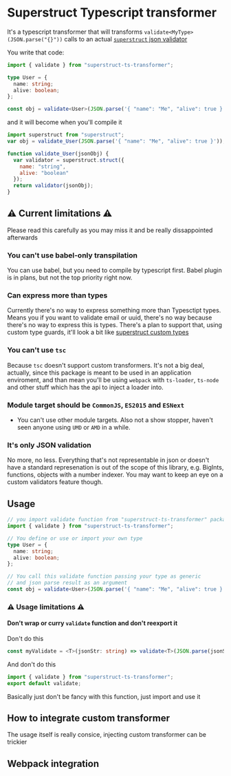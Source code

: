 # Superstruct Typescript transformer

It's a typescript transformer that will transforms `validate<MyType>(JSON.parse("{}"))` calls to an actual [`superstruct` json validator](https://github.com/ianstormtaylor/superstruct)

You write that code:

```typescript
import { validate } from "superstruct-ts-transformer";

type User = {
  name: string;
  alive: boolean;
};

const obj = validate<User>(JSON.parse('{ "name": "Me", "alive": true }'));
```

and it will become when you'll compile it

```js
import superstruct from "superstruct";
var obj = validate_User(JSON.parse('{ "name": "Me", "alive": true }'));

function validate_User(jsonObj) {
  var validator = superstruct.struct({
    name: "string",
    alive: "boolean"
  });
  return validator(jsonObj);
}
```

## ⚠️ Current limitations ⚠️

Please read this carefully as you may miss it and be really dissappointed afterwards

### You can't use babel-only transpilation

You can use babel, but you need to compile by typescript first. Babel plugin is in plans, but not the top priority right now.

### Can express more than types

Currently there's no way to express something more than Typesctipt types. Means you if you want to validate email or uuid, there's no way because there's no way to express this is types.
There's a plan to support that, using custom type guards, it'll look a bit like [superstruct custom types](https://github.com/ianstormtaylor/superstruct/blob/master/docs/guide.md#defining-custom-data-types)

### You can't use `tsc`

Because `tsc` doesn't support custom transformers. It's not a big deal, actually, since this package is meant to be used in an application enviroment, and than mean you'll be using `webpack` with `ts-loader`, `ts-node` and other stuff which has the api to inject a loader into.

### Module target should be `CommonJS`, `ES2015` and `ESNext`

- You can't use other module targets. Also not a show stopper, haven't seen anyone using `UMD` or `AMD` in a while.

### It's only JSON validation

No more, no less. Everything that's not representable in json or doesn't have a standard represenation is out of the scope of this library, e.g. BigInts, functions, objects with a number indexer. You may want to keep an eye on a custom validators feature though.

## Usage

```typescript
// you import validate function from "superstruct-ts-transformer" package
import { validate } from "superstruct-ts-transformer";

// You define or use or import your own type
type User = {
  name: string;
  alive: boolean;
};

// You call this validate function passing your type as generic
// and json parse result as an argument
const obj = validate<User>(JSON.parse('{ "name": "Me", "alive": true }'));
```

### ⚠️ Usage limitations ⚠️

#### Don't wrap or curry `validate` function and don't reexport it

Don't do this

```ts
const myValidate = <T>(jsonStr: string) => validate<T>(JSON.parse(jsonStr));
```

And don't do this

```ts
import { validate } from "superstruct-ts-transformer";
export default validate;
```

Basically just don't be fancy with this function, just import and use it

## How to integrate custom transformer

The usage itself is really consice, injecting custom transformer can be trickier

## Webpack integration
